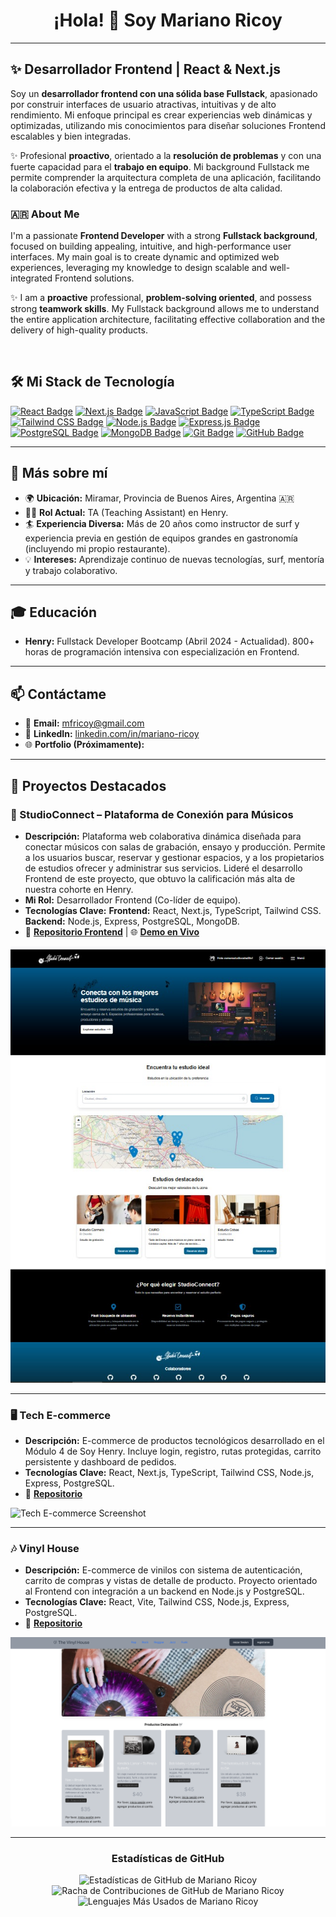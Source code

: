 <div align="center">
  <h1>¡Hola! 👋 Soy Mariano Ricoy</h1>
</div>

---

## ✨ Desarrollador Frontend | React & Next.js

Soy un **desarrollador frontend con una sólida base Fullstack**, apasionado por construir interfaces de usuario atractivas, intuitivas y de alto rendimiento. Mi enfoque principal es crear experiencias web dinámicas y optimizadas, utilizando mis conocimientos para diseñar soluciones Frontend escalables y bien integradas.

✨ Profesional **proactivo**, orientado a la **resolución de problemas** y con una fuerte capacidad para el **trabajo en equipo**.
Mi background Fullstack me permite comprender la arquitectura completa de una aplicación, facilitando la colaboración efectiva y la entrega de productos de alta calidad.

### 🇦🇷 About Me

I'm a passionate **Frontend Developer** with a strong **Fullstack background**, focused on building appealing, intuitive, and high-performance user interfaces.
My main goal is to create dynamic and optimized web experiences, leveraging my knowledge to design scalable and well-integrated Frontend solutions.

✨ I am a **proactive** professional, **problem-solving oriented**, and possess strong **teamwork skills**.
My Fullstack background allows me to understand the entire application architecture, facilitating effective collaboration and the delivery of high-quality products.

<br>

## 🛠️ Mi Stack de Tecnología

<p align="left">
<a href="https://reactjs.org/" target="_blank" rel="noopener noreferrer"><img src="https://img.shields.io/badge/React-61DAFB?style=for-the-badge&logo=react&logoColor=white" alt="React Badge"/></a>
<a href="https://nextjs.org/" target="_blank" rel="noopener noreferrer"><img src="https://img.shields.io/badge/Next.js-000000?style=for-the-badge&logo=next.js&logoColor=white" alt="Next.js Badge"/></a>
<a href="https://developer.mozilla.org/en-US/docs/Web/JavaScript" target="_blank" rel="noopener noreferrer"><img src="https://img.shields.io/badge/JavaScript-F7DF1E?style=for-the-badge&logo=javascript&logoColor=black" alt="JavaScript Badge"/></a>
<a href="https://www.typescriptlang.org/" target="_blank" rel="noopener noreferrer"><img src="https://img.shields.io/badge/TypeScript-3178C6?style=for-the-badge&logo=typescript&logoColor=white" alt="TypeScript Badge"/></a>
<a href="https://tailwindcss.com/" target="_blank" rel="noopener noreferrer"><img src="https://img.shields.io/badge/Tailwind_CSS-06B6D4?style=for-the-badge&logo=tailwind-css&logoColor=white" alt="Tailwind CSS Badge"/></a>
<a href="https://nodejs.org/en/" target="_blank" rel="noopener noreferrer"><img src="https://img.shields.io/badge/Node.js-339933?style=for-the-badge&logo=node.js&logoColor=white" alt="Node.js Badge"/></a>
<a href="https://expressjs.com/" target="_blank" rel="noopener noreferrer"><img src="https://img.shields.io/badge/Express.js-000000?style=for-the-badge&logo=express&logoColor=white" alt="Express.js Badge"/></a>
<a href="https://www.postgresql.org/" target="_blank" rel="noopener noreferrer"><img src="https://img.shields.io/badge/PostgreSQL-4169E1?style=for-the-badge&logo=postgresql&logoColor=white" alt="PostgreSQL Badge"/></a>
<a href="https://www.mongodb.com/" target="_blank" rel="noopener noreferrer"><img src="https://img.shields.io/badge/MongoDB-47A248?style=for-the-badge&logo=mongodb&logoColor=white" alt="MongoDB Badge"/></a>
<a href="https://git-scm.com/" target="_blank" rel="noopener noreferrer"><img src="https://img.shields.io/badge/Git-F05032?style=for-the-badge&logo=git&logoColor=white" alt="Git Badge"/></a>
<a href="https://github.com/" target="_blank" rel="noopener noreferrer"><img src="https://img.shields.io/badge/GitHub-181717?style=for-the-badge&logo=github&logoColor=white" alt="GitHub Badge"/></a>
</p>

---

## 🌱 Más sobre mí

* 🌍 **Ubicación:** Miramar, Provincia de Buenos Aires, Argentina 🇦🇷
* 👨‍💻 **Rol Actual:** TA (Teaching Assistant) en Henry.
* 🏄 **Experiencia Diversa:** Más de 20 años como instructor de surf y experiencia previa en gestión de equipos grandes en gastronomía (incluyendo mi propio restaurante).
* 💡 **Intereses:** Aprendizaje continuo de nuevas tecnologías, surf, mentoría y trabajo colaborativo.

---

## 🎓 Educación

* **Henry:** Fullstack Developer Bootcamp (Abril 2024 - Actualidad). 800+ horas de programación intensiva con especialización en Frontend.

---

## 📫 Contáctame

* 📧 **Email:** <a href="mailto:mfricoy@gmail.com">mfricoy@gmail.com</a>
* 💼 **LinkedIn:** <a href="https://www.linkedin.com/in/mariano-ricoy">linkedin.com/in/mariano-ricoy</a>
* 🌐 **Portfolio (Próximamente):** 

---

## 🚀 Proyectos Destacados

### 💎 StudioConnect – Plataforma de Conexión para Músicos 
* **Descripción:** Plataforma web colaborativa dinámica diseñada para conectar músicos con salas de grabación, ensayo y producción. Permite a los usuarios buscar, reservar y gestionar espacios, y a los propietarios de estudios ofrecer y administrar sus servicios. Lideré el desarrollo Frontend de este proyecto, que obtuvo la calificación más alta de nuestra cohorte en Henry.
* **Mi Rol:** Desarrollador Frontend (Co-líder de equipo).
* **Tecnologías Clave:** **Frontend:** React, Next.js, TypeScript, Tailwind CSS. **Backend:** Node.js, Express, PostgreSQL, MongoDB.  
* 🔗 [**Repositorio Frontend**](https://github.com/studioconnect2025/studioconnect_front) | 🌐 [**Demo en Vivo**](https://studioconnect-front.vercel.app/)

![StudioConnect Screenshot](https://raw.githubusercontent.com/MarianoRicoy/MarianoRicoy/main/assets/studioconnect-home.jpg)

---

### 🖥️ Tech E-commerce
* **Descripción:** E-commerce de productos tecnológicos desarrollado en el Módulo 4 de Soy Henry. Incluye login, registro, rutas protegidas, carrito persistente y dashboard de pedidos.
* **Tecnologías Clave:** React, Next.js, TypeScript, Tailwind CSS, Node.js, Express, PostgreSQL.  
* 🔗 [**Repositorio**](https://github.com/MarianoRicoy/tech-ecommerce)

![Tech E-commerce Screenshot](https://raw.githubusercontent.com/MarianoRicoy/tech-ecommerce/main/front/screenshots/Home.png)

---

### 🎶 Vinyl House
* **Descripción:** E-commerce de vinilos con sistema de autenticación, carrito de compras y vistas de detalle de producto. Proyecto orientado al Frontend con integración a un backend en Node.js y PostgreSQL.
* **Tecnologías Clave:** React, Vite, Tailwind CSS, Node.js, Express, PostgreSQL.  
* 🔗 [**Repositorio**](https://github.com/MarianoRicoy/vinyl-house)

![Vinyl House Screenshot](https://raw.githubusercontent.com/MarianoRicoy/vinyl-house/main/front/screenshots/Home.png)

---

<div align="center">
  <h3>Estadísticas de GitHub</h3>
  <img src="https://github-readme-stats.vercel.app/api?username=MarianoRicoy&show_icons=true&theme=radical&hide_border=true" alt="Estadísticas de GitHub de Mariano Ricoy"/>
  <img src="https://github-readme-streak-stats.herokuapp.com/?user=MarianoRicoy&theme=radical&hide_border=true" alt="Racha de Contribuciones de GitHub de Mariano Ricoy"/>
  <img src="https://github-readme-stats.vercel.app/api/top-langs/?username=MarianoRicoy&layout=compact&theme=radical&hide_border=true" alt="Lenguajes Más Usados de Mariano Ricoy"/>
</div>
